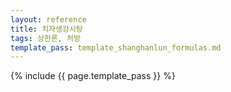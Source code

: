 ```yaml
---
layout: reference
title: 치자생강시탕
tags: 상한론, 처방
template_pass: template_shanghanlun_formulas.md
---
```



{% include {{ page.template_pass }} %}